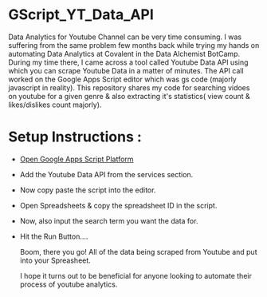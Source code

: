 # GScript_YT_Data_API

Data Analytics for Youtube Channel can be very time consuming. I was suffering from the same problem few months back while trying my hands on automating Data Analytics at Covalent in the Data Alchemist BotCamp. During my time there, I came across a tool called Youtube Data API using which you can scrape Youtube Data in a matter of minutes. The API call worked on the Google Apps Script editor which was gs code (majorly javascript in reality). This repository shares my code for searching vidoes on youtube for a given genre & also extracting it's statistics( view count & likes/dislikes count majorly). 

# Setup Instructions :
* [Open Google Apps Script Platform](https://script.google.com/home/start)
* Add the Youtube Data API from the services section.
* Now copy paste the script into the editor.
* Open Spreadsheets & copy the spreadsheet ID in the script.
* Now, also input the search term you want the data for.
* Hit the Run Button....

  Boom, there you go! All of the data being scraped from Youtube and put into your Spreasheet.

  I hope it turns out to be beneficial for anyone looking to automate their process of youtube analytics.

